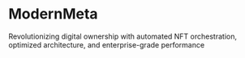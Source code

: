 # ModernMeta
Revolutionizing digital ownership with automated NFT orchestration, optimized architecture, and enterprise-grade performance
